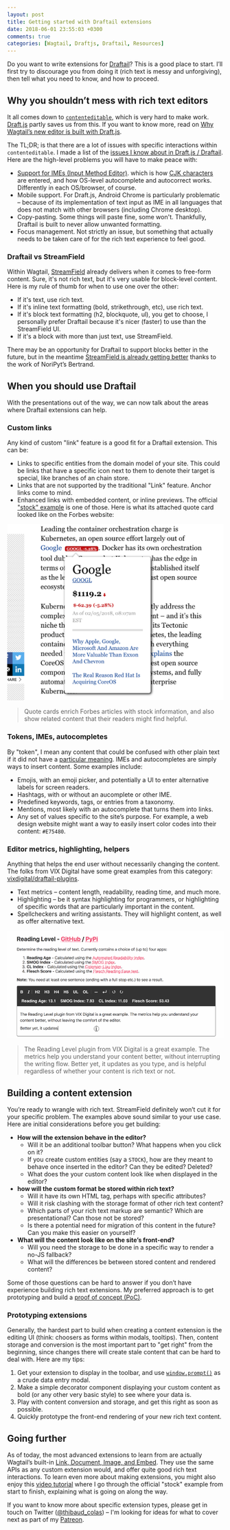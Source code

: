 ```yaml
---
layout: post
title: Getting started with Draftail extensions
date: 2018-06-01 23:55:03 +0300
comments: true
categories: [Wagtail, Draftjs, Draftail, Resources]
---
```


Do you want to write extensions for [Draftail](https://github.com/springload/draftail)? This is a good place to start. I’ll first try to discourage you from doing it (rich text is messy and unforgiving), then tell what you need to know, and how to proceed.

<!-- more -->

## Why you shouldn’t mess with rich text editors

It all comes down to [`contenteditable`](https://developer.mozilla.org/en-US/docs/Web/Guide/HTML/Editable_content), which is very hard to make work. [Draft.js](https://draftjs.org/) partly saves us from this. If you want to know more, read on [Why Wagtail’s new editor is built with Draft.js](https://wagtail.io/blog/why-wagtail-new-editor-is-built-with-draft-js/).

The TL;DR; is that there are a lot of issues with specific interactions within `contenteditable`. I made a list of the [issues I know about in Draft.js / Draftail](https://github.com/springload/draftail/issues/138). Here are the high-level problems you will have to make peace with:

* [Support for IMEs (Input Method Editor)](https://en.wikipedia.org/wiki/Input_method). which is how [CJK characters](https://en.wikipedia.org/wiki/CJK_characters) are entered, and how OS-level autocomplete and autocorrect works. Differently in each OS/browser, of course.
* Mobile support. For Draft.js, Android Chrome is particularly problematic – because of its implementation of text input as IME in all languages that does not match with other browsers (including Chrome desktop).
* Copy-pasting. Some things will paste fine, some won't. Thankfully, Draftail is built to never allow unwanted formatting.
* Focus management. Not strictly an issue, but something that actually needs to be taken care of for the rich text experience to feel good.

### Draftail vs StreamField

Within Wagtail, [StreamField](http://docs.wagtail.io/en/stable/topics/streamfield.html) already delivers when it comes to free-form content. Sure, it's not rich text, but it's very usable for block-level content. Here is my rule of thumb for when to use one over the other:

* If it's text, use rich text.
* If it's inline text formatting (bold, strikethrough, etc), use rich text.
* If it's block text formatting (h2, blockquote, ul), you get to choose, I personally prefer Draftail because it's nicer (faster) to use than the StreamField UI.
* If it's a block with more than just text, use StreamField.

There may be an opportunity for Draftail to support blocks better in the future, but in the meantime [StreamField is already getting better](https://www.kickstarter.com/projects/noripyt/wagtails-first-hatch) thanks to the work of NoriPyt’s Bertrand.

## When you should use Draftail

With the presentations out of the way, we can now talk about the areas where Draftail extensions can help.

### Custom links

Any kind of custom "link" feature is a good fit for a Draftail extension. This can be:

* Links to specific entities from the domain model of your site. This could be links that have a specific icon next to them to denote their target is special, like branches of an chain store.
* Links that are not supported by the traditional "Link" feature. Anchor links come to mind.
* Enhanced links with embedded content, or inline previews. The official ["stock" example](http://docs.wagtail.io/en/stable/advanced_topics/customisation/extending_draftail.html#creating-new-entities) is one of those. Here is what its attached quote card looked like on the Forbes website:

[![Screenshot of a quote card in a Forbes article. The quote card expands from the word "Google" in the text, showing Google's stock and relevant articles.](/images/forbes-quotecard-expanded.png)](https://www.forbes.com/sites/jasonbloomberg/2018/02/04/the-real-reason-red-hat-is-acquiring-coreos/#70a79bf05c4d)

> Quote cards enrich Forbes articles with stock information, and also show related content that their readers might find helpful.

### Tokens, IMEs, autocompletes

By "token", I mean any content that could be confused with other plain text if it did not have a [particular meaning](https://en.wikipedia.org/wiki/Lexical_analysis#Token). IMEs and autocompletes are simply ways to insert content. Some examples include:

* Emojis, with an emoji picker, and potentially a UI to enter alternative labels for screen readers.
* Hashtags, with or without an aucomplete or other IME.
* Predefined keywords, tags, or entries from a taxonomy.
* Mentions, most likely with an autocomplete that turns them into links.
* Any set of values specific to the site’s purpose. For example, a web design website might want a way to easily insert color codes into their content: `#E75480`.

### Editor metrics, highlighting, helpers

Anything that helps the end user without necessarily changing the content. The folks from VIX Digital have some great examples from this category: [vixdigital/draftail-plugins](https://github.com/vixdigital/draftail-plugins).

* Text metrics – content length, readability, reading time, and much more.
* Highlighting – be it syntax highlighting for programmers, or highlighting of specific words that are particularly important in the content.
* Spellcheckers and writing assistants. They will highlight content, as well as offer alternative text.

[![Screenshot of the reading level plugin, with readability metrics updating as the user types in the editor](/images/reading-level-plugin.gif)](https://vixdigital.github.io/draftail-plugins/)

> The Reading Level plugin from VIX Digital is a great example. The metrics help you understand your content better, without interrupting the writing flow.
> Better yet, it updates as you type, and is helpful regardless of whether your content is rich text or not.

## Building a content extension

You’re ready to wrangle with rich text. StreamField definitely won’t cut it for your specific problem. The examples above sound similar to your use case. Here are initial considerations before you get building:

* **How will the extension behave in the editor?**
  * Will it be an additional toolbar button? What happens when you click on it?
  * If you create custom entities (say a `STOCK`), how are they meant to behave once inserted in the editor? Can they be edited? Deleted?
  * What does the your custom content look like when displayed in the editor?
* **how will the custom format be stored within rich text?**
  * Will it have its own HTML tag, perhaps with specific attributes?
  * Will it risk clashing with the storage format of other rich text content?
  * Which parts of your rich text markup are semantic? Which are presentational? Can those not be stored?
  * Is there a potential need for migration of this content in the future? Can you make this easier on yourself?
* **What will the content look like on the site’s front-end?**
  * Will you need the storage to be done in a specific way to render a no-JS fallback?
  * What will the differences be between stored content and rendered content?

Some of those questions can be hard to answer if you don’t have experience building rich text extensions. My preferred approach is to get prototyping and build a [proof of concept (PoC)](https://en.wikipedia.org/wiki/Proof_of_concept).

### Prototyping extensions

Generally, the hardest part to build when creating a content extension is the editing UI (think: choosers as forms within modals, tooltips). Then, content storage and conversion is the most important part to "get right" from the beginning, since changes there will create stale content that can be hard to deal with. Here are my tips:

1. Get your extension to display in the toolbar, and use [`window.prompt()`](https://developer.mozilla.org/en-US/docs/Web/API/Window/prompt) as a crude data entry modal.
2. Make a simple decorator component displaying your custom content as bold (or any other very basic style) to see where your data is.
3. Play with content conversion and storage, and get this right as soon as possible.
4. Quickly prototype the front-end rendering of your new rich text content.

## Going further

As of today, the most advanced extensions to learn from are actually Wagtail’s built-in [Link, Document, Image, and Embed](https://github.com/wagtail/wagtail/blob/607f2ec0673814a54bd8c35f7cda42a4b37f73f2/client/src/components/Draftail/decorators/Link.js). They use the same APIs as any custom extension would, and offer quite good rich text interactions. To learn even more about making extensions, you might also enjoy this [video tutorial](https://www.twitch.tv/videos/266474479) where I go through the official "stock" example from start to finish, explaining what is going on along the way.

If you want to know more about specific extension types, please get in touch on Twitter ([@thibaud_colas](https://twitter.com/thibaud_colas)) – I'm looking for ideas for what to cover next as part of my [Patreon](https://www.patreon.com/thibaud_colas).
